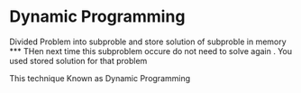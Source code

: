 # Dynamic Programming

Divided Problem into subproble and store solution of subproble in memory *** THen next time this subproblem occure do not need to solve again . You used stored solution for that problem   

This technique Known as Dynamic Programming